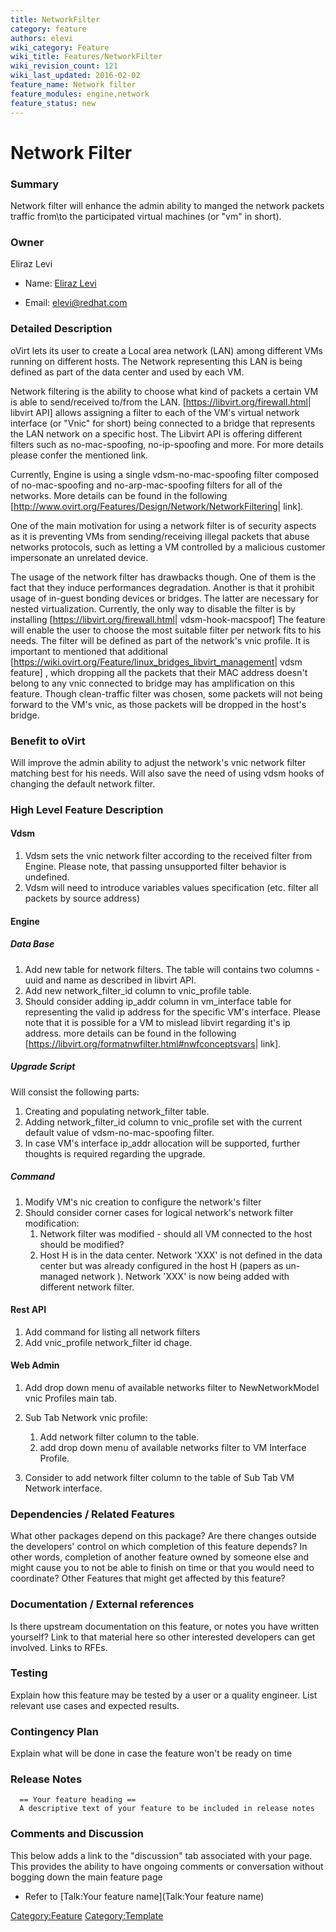 ```yaml
---
title: NetworkFilter
category: feature
authors: elevi
wiki_category: Feature
wiki_title: Features/NetworkFilter
wiki_revision_count: 121
wiki_last_updated: 2016-02-02
feature_name: Network filter
feature_modules: engine,network
feature_status: new
---
```


# Network Filter

### Summary

Network filter will enhance the admin ability to manged the network packets traffic from\\to the participated virtual machines (or "vm" in short).

### Owner

Eliraz Levi

*   Name: [ Eliraz Levi](User:MyUser)

<!-- -->

*   Email: <elevi@redhat.com>

### Detailed Description

oVirt lets its user to create a Local area network (LAN) among different VMs running on different hosts. The Network representing this LAN is being defined as part of the data center and used by each VM.

Network filtering is the ability to choose what kind of packets a certain VM is able to send/received to/from the LAN. [<https://libvirt.org/firewall.html>| libvirt API] allows assigning a filter to each of the VM's virtual network interface (or "Vnic" for short) being connected to a bridge that represents the LAN network on a specific host. The Libvirt API is offering different filters such as no-mac-spoofing, no-ip-spoofing and more. For more details please confer the mentioned link.

Currently, Engine is using a single vdsm-no-mac-spoofing filter composed of no-mac-spoofing and no-arp-mac-spoofing filters for all of the networks. More details can be found in the following [<http://www.ovirt.org/Features/Design/Network/NetworkFiltering>| link].

One of the main motivation for using a network filter is of security aspects as it is preventing VMs from sending/receiving illegal packets that abuse networks protocols, such as letting a VM controlled by a malicious customer impersonate an unrelated device.

The usage of the network filter has drawbacks though. One of them is the fact that they induce performances degradation. Another is that it prohibit usage of in-guest bonding devices or bridges. The latter are necessary for nested virtualization. Currently, the only way to disable the filter is by installing [<https://libvirt.org/firewall.html>| vdsm-hook-macspoof] The feature will enable the user to choose the most suitable filter per network fits to his needs. The filter will be defined as part of the network's vnic profile.
It is important to mentioned that additional [<https://wiki.ovirt.org/Feature/linux_bridges_libvirt_management>| vdsm feature] , which dropping all the packets that their MAC address doesn't belong to any vnic connected to bridge may has amplification on this feature. Though clean-traffic filter was chosen, some packets will not being forward to the VM's vnic, as those packets will be dropped in the host's bridge.

### Benefit to oVirt

Will improve the admin ability to adjust the network's vnic network filter matching best for his needs.
Will also save the need of using vdsm hooks of changing the default network filter.

### High Level Feature Description

#### Vdsm

1.  Vdsm sets the vnic network filter according to the received filter from Engine. Please note, that passing unsupported filter behavior is undefined.
2.  Vdsm will need to introduce variables values specification (etc. filter all packets by source address)

#### Engine

##### Data Base

1.  Add new table for network filters. The table will contains two columns - uuid and name as described in libvirt API.
2.  Add new network_filter_id column to vnic_profile table.
3.  Should consider adding ip_addr column in vm_interface table for representing the valid ip address for the specific VM's interface. Please note that it is possible for a VM to mislead libvirt regarding it's ip address. more details can be found in the following [<https://libvirt.org/formatnwfilter.html#nwfconceptsvars>| link].

##### Upgrade Script

Will consist the following parts:

1.  Creating and populating network_filter table.
2.  Adding network_filter_id column to vnic_profile set with the current default value of vdsm-no-mac-spoofing filter.
3.  In case VM's interface ip_addr allocation will be supported, further thoughts is required regarding the upgrade.

##### Command

1.  Modify VM's nic creation to configure the network's filter
2.  Should consider corner cases for logical network's network filter modification:
    1.  Network filter was modified - should all VM connected to the host should be modified?
    2.  Host H is in the data center. Network 'XXX' is not defined in the data center but was already configured in the host H (papers as un-managed network ). Network 'XXX' is now being added with different network filter.

#### Rest API

1.  Add command for listing all network filters
2.  Add vnic_profile network_filter id chage.

#### Web Admin

1.  Add drop down menu of available networks filter to NewNetworkModel vnic Profiles main tab.
2.  Sub Tab Network vnic profile:
    1.  Add network filter column to the table.
    2.  add drop down menu of available networks filter to VM Interface Profile.

3.  Consider to add network filter column to the table of Sub Tab VM Network interface.

### Dependencies / Related Features

What other packages depend on this package? Are there changes outside the developers' control on which completion of this feature depends? In other words, completion of another feature owned by someone else and might cause you to not be able to finish on time or that you would need to coordinate? Other Features that might get affected by this feature?

### Documentation / External references

Is there upstream documentation on this feature, or notes you have written yourself? Link to that material here so other interested developers can get involved. Links to RFEs.

### Testing

Explain how this feature may be tested by a user or a quality engineer. List relevant use cases and expected results.

### Contingency Plan

Explain what will be done in case the feature won't be ready on time

### Release Notes

      == Your feature heading ==
      A descriptive text of your feature to be included in release notes

### Comments and Discussion

This below adds a link to the "discussion" tab associated with your page. This provides the ability to have ongoing comments or conversation without bogging down the main feature page

*   Refer to [Talk:Your feature name](Talk:Your feature name)

<Category:Feature> <Category:Template>
